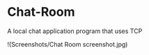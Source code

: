 # Chat-Room

A local chat application program that uses TCP

!(Screenshots/Chat Room screenshot.jpg)
